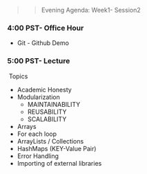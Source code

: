 >> Evening Agenda:  Week1- Session2 
### 4:00 PST-  Office Hour
- Git - Github Demo
### 5:00 PST-  Lecture
​
Topics 
- Academic Honesty
- Modularization 
    - MAINTAINABILITY 
    - REUSABILITY 
    - SCALABILITY 
- Arrays
- For each loop
- ArrayLists / Collections
- HashMaps (KEY-Value Pair)
- Error Handling
- Importing of external libraries